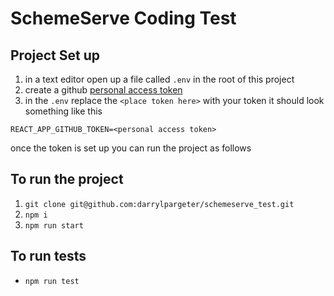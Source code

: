 # SchemeServe Coding Test

## Project Set up
1) in a text editor open up a file called `.env` in the root of this project
2) create a github [personal access token](https://github.com/settings/tokens/new)
3) in the `.env` replace the `<place token here>` with your token it should look something like this
```
REACT_APP_GITHUB_TOKEN=<personal access token>
```

once the token is set up you can run the project as follows

## To run the project
1) `git clone git@github.com:darrylpargeter/schemeserve_test.git`
2) `npm i`
3) `npm run start`

## To run tests
- `npm run test`
